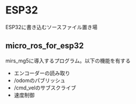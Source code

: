 # ESP32
ESP32に書き込むソースファイル置き場

## micro_ros_for_esp32
mirs_mg5に導入するプログラム。以下の機能を有する
- エンコーダーの読み取り
- /odomのパブリッシュ
- /cmd_velのサブスクライブ
- 速度制御
